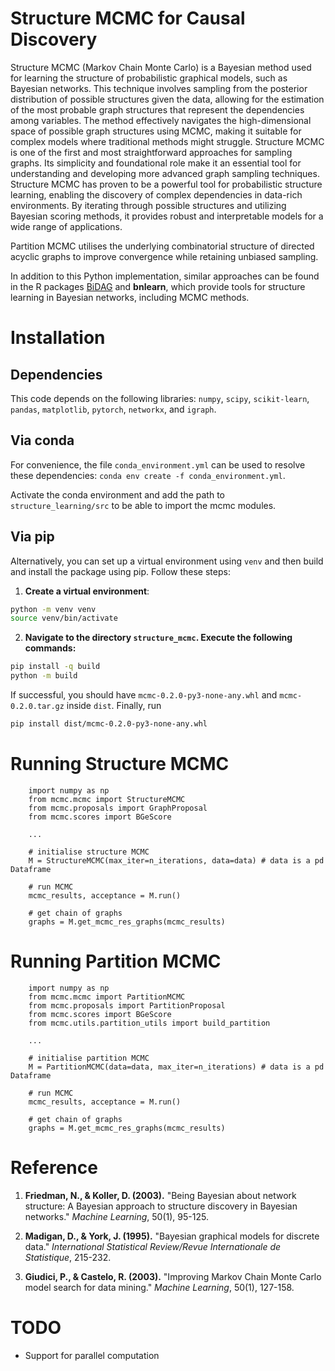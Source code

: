 # Structure MCMC for Causal Discovery

Structure MCMC (Markov Chain Monte Carlo) is a Bayesian method used for learning the structure of probabilistic graphical models, such as Bayesian networks. This technique involves sampling from the posterior distribution of possible structures given the data, allowing for the estimation of the most probable graph structures that represent the dependencies among variables. The method effectively navigates the high-dimensional space of possible graph structures using MCMC, making it suitable for complex models where traditional methods might struggle. Structure MCMC is one of the first and most straightforward approaches for sampling graphs. Its simplicity and foundational role make it an essential tool for understanding and developing more advanced graph sampling techniques. Structure MCMC has proven to be a powerful tool for probabilistic structure learning, enabling the discovery of complex dependencies in data-rich environments. By iterating through possible structures and utilizing Bayesian scoring methods, it provides robust and interpretable models for a wide range of applications.

Partition MCMC utilises the underlying combinatorial structure of directed acyclic graphs to improve convergence while retaining unbiased sampling.

In addition to this Python implementation, similar approaches can be found in the R packages [BiDAG](https://cran.r-project.org/package=BiDAG) and **bnlearn**, which provide tools for structure learning in Bayesian networks, including MCMC methods.

# Installation
## Dependencies
This code depends on the following libraries: `numpy`, `scipy`, `scikit-learn`, `pandas`, `matplotlib`, `pytorch`, `networkx`, and `igraph`.

## Via conda
For convenience, the file `conda_environment.yml` can be used to resolve these dependencies: `conda env create -f conda_environment.yml`.

Activate the conda environment and add the path to `structure_learning/src` to be able to import the mcmc modules.

## Via pip

Alternatively, you can set up a virtual environment using `venv` and then build and install the package using pip. Follow these steps:

1. **Create a virtual environment**:
```sh
python -m venv venv
source venv/bin/activate
```

2. **Navigate to the directory `structure_mcmc`. Execute the following commands:**
```sh
pip install -q build
python -m build
```

If successful, you should have `mcmc-0.2.0-py3-none-any.whl` and `mcmc-0.2.0.tar.gz` inside `dist`.
Finally, run

```sh
pip install dist/mcmc-0.2.0-py3-none-any.whl
```

# Running Structure MCMC

```
    import numpy as np
    from mcmc.mcmc import StructureMCMC
    from mcmc.proposals import GraphProposal
    from mcmc.scores import BGeScore

    ...

    # initialise structure MCMC
    M = StructureMCMC(max_iter=n_iterations, data=data) # data is a pd Dataframe

    # run MCMC
    mcmc_results, acceptance = M.run()

    # get chain of graphs
    graphs = M.get_mcmc_res_graphs(mcmc_results)
```

# Running Partition MCMC

```
    import numpy as np
    from mcmc.mcmc import PartitionMCMC
    from mcmc.proposals import PartitionProposal
    from mcmc.scores import BGeScore
    from mcmc.utils.partition_utils import build_partition

    ...

    # initialise partition MCMC
    M = PartitionMCMC(data=data, max_iter=n_iterations) # data is a pd Dataframe

    # run MCMC
    mcmc_results, acceptance = M.run()

    # get chain of graphs
    graphs = M.get_mcmc_res_graphs(mcmc_results)
```
# Reference
1. **Friedman, N., & Koller, D. (2003).** "Being Bayesian about network structure: A Bayesian approach to structure discovery in Bayesian networks." *Machine Learning*, 50(1), 95-125.

2. **Madigan, D., & York, J. (1995).** "Bayesian graphical models for discrete data." *International Statistical Review/Revue Internationale de Statistique*, 215-232.

3. **Giudici, P., & Castelo, R. (2003).** "Improving Markov Chain Monte Carlo model search for data mining." *Machine Learning*, 50(1), 127-158.

# TODO
- Support for parallel computation
